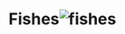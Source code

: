 # Fishes![fishes](https://user-images.githubusercontent.com/97493181/209484904-8fb3c57f-55bf-4373-85af-527ba19d1d83.png)
